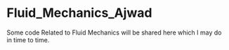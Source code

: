 # Fluid_Mechanics_Ajwad
Some code Related to Fluid Mechanics will be shared here which I may do in time to time.
